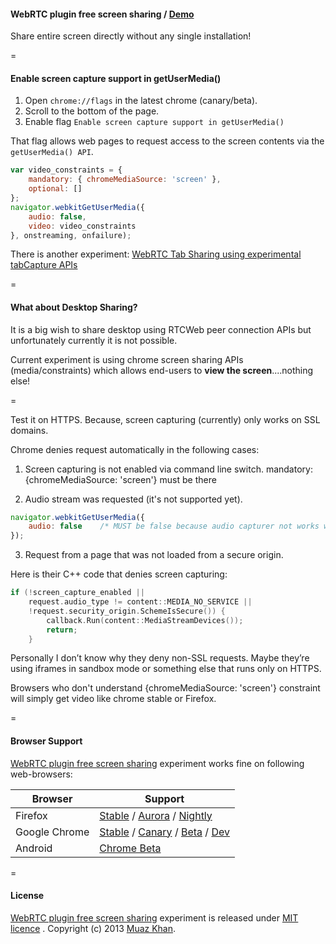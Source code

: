 #### WebRTC plugin free screen sharing / [Demo](https://www.webrtc-experiment.com/Pluginfree-Screen-Sharing/)

Share entire screen directly without any single installation!

=

#### Enable screen capture support in getUserMedia()

1. Open `chrome://flags` in the latest chrome (canary/beta). 
2. Scroll to the bottom of the page. 
3. Enable flag `Enable screen capture support in getUserMedia()` 

That flag allows web pages to request access to the screen contents via the `getUserMedia() API`.

```javascript
var video_constraints = {
    mandatory: { chromeMediaSource: 'screen' },
    optional: []
};
navigator.webkitGetUserMedia({
    audio: false,
    video: video_constraints
}, onstreaming, onfailure);
```

There is another experiment: [WebRTC Tab Sharing using experimental tabCapture APIs](https://www.webrtc-experiment.com/screen-broadcast/)

=

#### What about Desktop Sharing?

It is a big wish to share desktop using RTCWeb peer connection APIs but unfortunately currently it is not possible.

Current experiment is using chrome screen sharing APIs (media/constraints) which allows end-users to **view the screen**....nothing else!

=

Test it on HTTPS. Because, screen capturing (currently) only works on SSL domains.

Chrome denies request automatically in the following cases:

1. Screen capturing is not enabled via command line switch.
mandatory: {chromeMediaSource: 'screen'} must be there

2. Audio stream was requested (it's not supported yet).

```javascript
navigator.webkitGetUserMedia({
	audio: false	/* MUST be false because audio capturer not works with screen capturer */
});
```

3. Request from a page that was not loaded from a secure origin.

Here is their C++ code that denies screen capturing:

```c
if (!screen_capture_enabled ||
	request.audio_type != content::MEDIA_NO_SERVICE ||
	!request.security_origin.SchemeIsSecure()) {
		callback.Run(content::MediaStreamDevices());
		return;
	}
```

Personally I don’t know why they deny non-SSL requests. Maybe they’re using iframes in sandbox mode or something else that runs only on HTTPS.

Browsers who don't understand {chromeMediaSource: 'screen'} constraint will simply get video like chrome stable or Firefox.

=

#### Browser Support

[WebRTC plugin free screen sharing](https://www.webrtc-experiment.com/Pluginfree-Screen-Sharing/) experiment works fine on following web-browsers:

| Browser        | Support           |
| ------------- |-------------|
| Firefox | [Stable](http://www.mozilla.org/en-US/firefox/new/) / [Aurora](http://www.mozilla.org/en-US/firefox/aurora/) / [Nightly](http://nightly.mozilla.org/) |
| Google Chrome | [Stable](https://www.google.com/intl/en_uk/chrome/browser/) / [Canary](https://www.google.com/intl/en/chrome/browser/canary.html) / [Beta](https://www.google.com/intl/en/chrome/browser/beta.html) / [Dev](https://www.google.com/intl/en/chrome/browser/index.html?extra=devchannel#eula) |
| Android | [Chrome Beta](https://play.google.com/store/apps/details?id=com.chrome.beta&hl=en) |

=

#### License

[WebRTC plugin free screen sharing](https://www.webrtc-experiment.com/Pluginfree-Screen-Sharing/) experiment is released under [MIT licence](https://www.webrtc-experiment.com/licence/) . Copyright (c) 2013 [Muaz Khan](https://plus.google.com/100325991024054712503).
